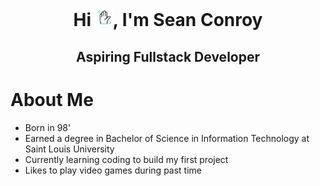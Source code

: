 <h1 align="center">Hi <img src="blob\main\icons\wave.gif" width="28px">, I'm Sean Conroy</h1>
<h2 align="center">Aspiring Fullstack Developer</h2>

# About Me
- Born in 98'
- Earned a degree in Bachelor of Science in Information Technology at Saint Louis University
- Currently learning coding to build my first project
- Likes to play video games during past time
